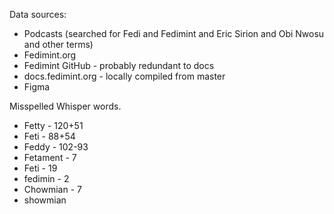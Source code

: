 Data sources:

- Podcasts (searched for Fedi and Fedimint and Eric Sirion and Obi Nwosu and other terms)
- Fedimint.org
- Fedimint GitHub - probably redundant to docs
- docs.fedimint.org - locally compiled from master
- Figma

Misspelled Whisper words.

- Fetty - 120+51
- Feti - 88+54
- Feddy - 102-93
- Fetament - 7
- Feti - 19
- fedimin - 2
- Chowmian - 7
- showmian